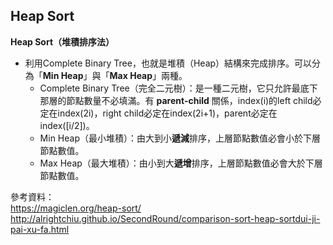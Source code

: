 ## Heap Sort
**Heap Sort（堆積排序法）**
* 利用Complete Binary Tree，也就是堆積（Heap）結構來完成排序。可以分為「**Min Heap**」與「**Max Heap**」兩種。    
    * Complete Binary Tree（完全二元樹）：是一種二元樹，它只允許最底下那層的節點數量不必填滿。有 **parent-child** 關係，index(i)的left child必定在index(2i)，right child必定在index(2i+1)，parent必定在index([i/2])。    
    * Min Heap（最小堆積）：由大到小**遞減**排序，上層節點數值必會小於下層節點數值。    
    * Max Heap（最大堆積）：由小到大**遞增**排序，上層節點數值必會大於下層節點數值。    

參考資料：    
https://magiclen.org/heap-sort/   
http://alrightchiu.github.io/SecondRound/comparison-sort-heap-sortdui-ji-pai-xu-fa.html
